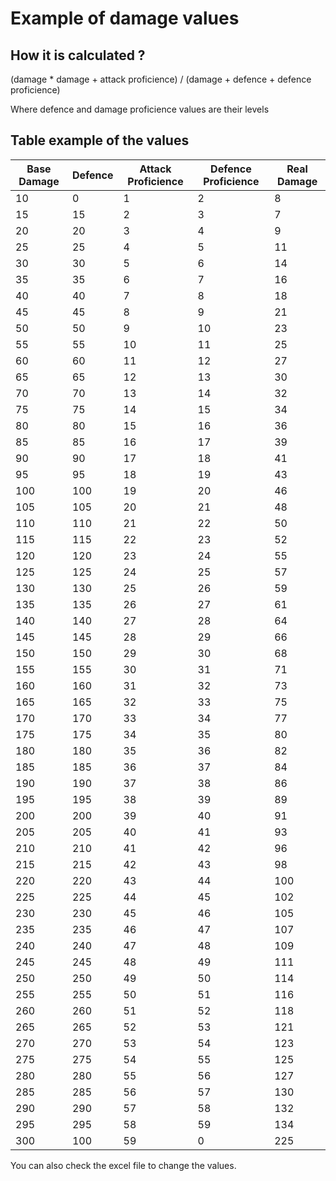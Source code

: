 # Example of damage values

## How it is calculated ?

(damage \* damage + attack proficience) / (damage + defence + defence proficience)

Where defence and damage proficience values are their levels

## Table example of the values

| Base Damage | Defence | Attack Proficience | Defence Proficience | Real Damage  |
|-------------|---------|--------------------|---------------------|--------------|
| 10          | 0       | 1                  | 2                   | 8            |
| 15          | 15      | 2                  | 3                   | 7            |
| 20          | 20      | 3                  | 4                   | 9            |
| 25          | 25      | 4                  | 5                   | 11           |
| 30          | 30      | 5                  | 6                   | 14           |
| 35          | 35      | 6                  | 7                   | 16           |
| 40          | 40      | 7                  | 8                   | 18           |
| 45          | 45      | 8                  | 9                   | 21           |
| 50          | 50      | 9                  | 10                  | 23           |
| 55          | 55      | 10                 | 11                  | 25           |
| 60          | 60      | 11                 | 12                  | 27           |
| 65          | 65      | 12                 | 13                  | 30           |
| 70          | 70      | 13                 | 14                  | 32           |
| 75          | 75      | 14                 | 15                  | 34           |
| 80          | 80      | 15                 | 16                  | 36           |
| 85          | 85      | 16                 | 17                  | 39           |
| 90          | 90      | 17                 | 18                  | 41           |
| 95          | 95      | 18                 | 19                  | 43           |
| 100         | 100     | 19                 | 20                  | 46           |
| 105         | 105     | 20                 | 21                  | 48           |
| 110         | 110     | 21                 | 22                  | 50           |
| 115         | 115     | 22                 | 23                  | 52           |
| 120         | 120     | 23                 | 24                  | 55           |
| 125         | 125     | 24                 | 25                  | 57           |
| 130         | 130     | 25                 | 26                  | 59           |
| 135         | 135     | 26                 | 27                  | 61           |
| 140         | 140     | 27                 | 28                  | 64           |
| 145         | 145     | 28                 | 29                  | 66           |
| 150         | 150     | 29                 | 30                  | 68           |
| 155         | 155     | 30                 | 31                  | 71           |
| 160         | 160     | 31                 | 32                  | 73           |
| 165         | 165     | 32                 | 33                  | 75           |
| 170         | 170     | 33                 | 34                  | 77           |
| 175         | 175     | 34                 | 35                  | 80           |
| 180         | 180     | 35                 | 36                  | 82           |
| 185         | 185     | 36                 | 37                  | 84           |
| 190         | 190     | 37                 | 38                  | 86           |
| 195         | 195     | 38                 | 39                  | 89           |
| 200         | 200     | 39                 | 40                  | 91           |
| 205         | 205     | 40                 | 41                  | 93           |
| 210         | 210     | 41                 | 42                  | 96           |
| 215         | 215     | 42                 | 43                  | 98           |
| 220         | 220     | 43                 | 44                  | 100          |
| 225         | 225     | 44                 | 45                  | 102          |
| 230         | 230     | 45                 | 46                  | 105          |
| 235         | 235     | 46                 | 47                  | 107          |
| 240         | 240     | 47                 | 48                  | 109          |
| 245         | 245     | 48                 | 49                  | 111          |
| 250         | 250     | 49                 | 50                  | 114          |
| 255         | 255     | 50                 | 51                  | 116          |
| 260         | 260     | 51                 | 52                  | 118          |
| 265         | 265     | 52                 | 53                  | 121          |
| 270         | 270     | 53                 | 54                  | 123          |
| 275         | 275     | 54                 | 55                  | 125          |
| 280         | 280     | 55                 | 56                  | 127          |
| 285         | 285     | 56                 | 57                  | 130          |
| 290         | 290     | 57                 | 58                  | 132          |
| 295         | 295     | 58                 | 59                  | 134          |
| 300         | 100     | 59                 | 0                   | 225          |

You can also check the excel file to change the values.
